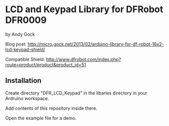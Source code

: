 
LCD and Keypad Library for DFRobot DFR0009
==========================================

by Andy Gock

Blog post:
http://micro.gock.net/2013/02/arduino-library-for-df-robot-16x2-lcd-keypad-shield/

Compatible Shield:
http://www.dfrobot.com/index.php?route=product/product&product_id=51

Installation
------------

Create directory "DFR_LCD_Keypad" in the libaries directory
in your Ardruino workspace.

Add contents of this repository inside there.

Open the example file for a demo.
